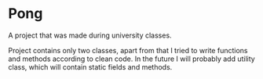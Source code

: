 # Pong
A project that was made during university classes.

Project contains only two classes, apart from that I tried to write functions and methods according to clean code. In the future I will probably add utility class, which will contain static fields and methods.
